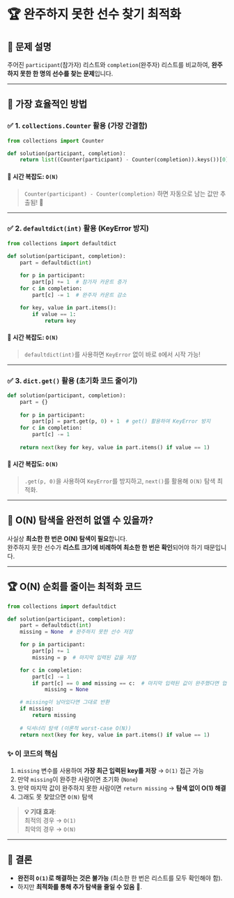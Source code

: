 # 🏆 완주하지 못한 선수 찾기 최적화

## 📌 문제 설명
주어진 `participant`(참가자) 리스트와 `completion`(완주자) 리스트를 비교하여, **완주하지 못한 한 명의 선수를 찾는 문제**입니다.

---

## 🚀 가장 효율적인 방법

### ✅ **1. `collections.Counter` 활용 (가장 간결함)**
```python
from collections import Counter

def solution(participant, completion):
    return list((Counter(participant) - Counter(completion)).keys())[0]
```
#### **🔹 시간 복잡도**: `O(N)`
> `Counter(participant) - Counter(completion)` 하면 자동으로 남는 값만 추출됨! 🚀

---

### ✅ **2. `defaultdict(int)` 활용 (KeyError 방지)**
```python
from collections import defaultdict

def solution(participant, completion):
    part = defaultdict(int)
    
    for p in participant:
        part[p] += 1  # 참가자 카운트 증가
    for c in completion:
        part[c] -= 1  # 완주자 카운트 감소

    for key, value in part.items():
        if value == 1:
            return key
```
#### **🔹 시간 복잡도**: `O(N)`
> `defaultdict(int)`를 사용하면 `KeyError` 없이 바로 `0`에서 시작 가능!

---

### ✅ **3. `dict.get()` 활용 (초기화 코드 줄이기)**
```python
def solution(participant, completion):
    part = {}
    
    for p in participant:
        part[p] = part.get(p, 0) + 1  # get() 활용하여 KeyError 방지
    for c in completion:
        part[c] -= 1
    
    return next(key for key, value in part.items() if value == 1)
```
#### **🔹 시간 복잡도**: `O(N)`
> `.get(p, 0)`을 사용하여 `KeyError`를 방지하고, `next()`를 활용해 `O(N)` 탐색 최적화.

---

## 🧐 **O(N) 탐색을 완전히 없앨 수 있을까?**
사실상 **최소한 한 번은 O(N) 탐색이 필요**합니다.  
완주하지 못한 선수가 **리스트 크기에 비례하여 최소한 한 번은 확인**되어야 하기 때문입니다.

---

## 🏆 **O(N) 순회를 줄이는 최적화 코드**
```python
from collections import defaultdict

def solution(participant, completion):
    part = defaultdict(int)
    missing = None  # 완주하지 못한 선수 저장

    for p in participant:
        part[p] += 1
        missing = p  # 마지막 입력된 값을 저장

    for c in completion:
        part[c] -= 1
        if part[c] == 0 and missing == c:  # 마지막 입력된 값이 완주했다면 업데이트
            missing = None  

    # missing이 남아있다면 그대로 반환
    if missing:
        return missing
    
    # 딕셔너리 탐색 (이론적 worst-case O(N))
    return next(key for key, value in part.items() if value == 1)
```
### **✨ 이 코드의 핵심**
1. `missing` 변수를 사용하여 **가장 최근 입력된 key를 저장** → `O(1)` 접근 가능  
2. 만약 `missing`이 완주한 사람이면 초기화 (`None`)  
3. 만약 마지막 값이 완주하지 못한 사람이면 `return missing` → **탐색 없이 O(1) 해결**  
4. 그래도 못 찾았으면 `O(N)` 탐색

> **💡 기대 효과**:  
> 최적의 경우 → `O(1)`  
> 최악의 경우 → `O(N)`

---

## 📌 **결론**
- **완전히 `O(1)`로 해결하는 것은 불가능** (최소한 한 번은 리스트를 모두 확인해야 함).
- 하지만 **최적화를 통해 추가 탐색을 줄일 수 있음** 🚀.
